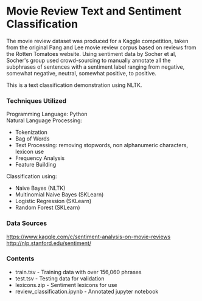 # Movie Review Text and Sentiment Classification

The movie review dataset was produced for a Kaggle competition, taken from the original Pang and Lee movie review corpus based on reviews from the Rotten Tomatoes website. Using sentiment data by Socher et al, Socher's group used crowd-sourcing to manually annotate all the subphrases of sentences with a sentiment label ranging from negative, somewhat negative, neutral, somewhat positive, to positive.

This is a text classification demonstration using NLTK.

### Techniques Utilized

Programming Language: Python<br>
Natural Language Processing:<br>
- Tokenization
- Bag of Words
- Text Processing: removing stopwords, non alphanumeric characters, lexicon use
- Frequency Analysis
- Feature Building<br>

Classification using:
- Naive Bayes (NLTK)
- Multinomial Naive Bayes (SKLearn)
- Logistic Regression (SKLearn)
- Random Forest (SKLearn)

### Data Sources
https://www.kaggle.com/c/sentiment-analysis-on-movie-reviews<br>
http://nlp.stanford.edu/sentiment/

### Contents
- train.tsv - Training data with over 156,060 phrases
- test.tsv - Testing data for validation
- lexicons.zip - Sentiment lexicons for use
- review_classification.ipynb - Annotated jupyter notebook
